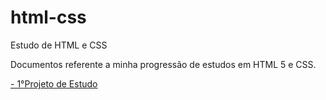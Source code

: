 # html-css
 Estudo de HTML e CSS

Documentos referente a minha progressão de estudos em HTML 5 e CSS.

<a href="https://heuristton.github.io/projeto-android/">- 1°Projeto de Estudo</a>